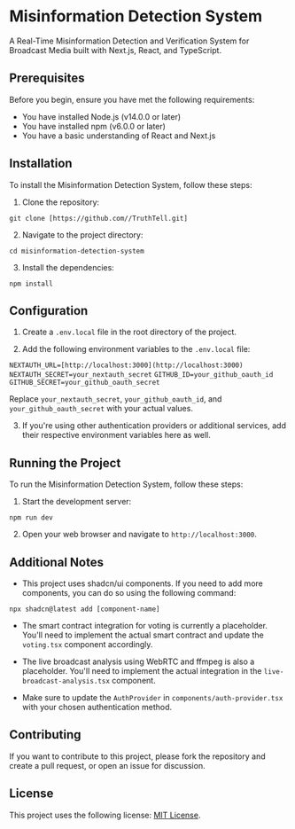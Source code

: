 # Misinformation Detection System

A Real-Time Misinformation Detection and Verification System for Broadcast Media built with Next.js, React, and TypeScript.

## Prerequisites

Before you begin, ensure you have met the following requirements:

* You have installed Node.js (v14.0.0 or later)
* You have installed npm (v6.0.0 or later)
* You have a basic understanding of React and Next.js

## Installation

To install the Misinformation Detection System, follow these steps:

1. Clone the repository:

```git clone [https://github.com//TruthTell.git]```


2. Navigate to the project directory:

```cd misinformation-detection-system```

3. Install the dependencies:

```npm install```

## Configuration

1. Create a `.env.local` file in the root directory of the project.

2. Add the following environment variables to the `.env.local` file:

```NEXTAUTH_URL=[http://localhost:3000](http://localhost:3000)```
```NEXTAUTH_SECRET=your_nextauth_secret```
```GITHUB_ID=your_github_oauth_id```
```GITHUB_SECRET=your_github_oauth_secret```

Replace `your_nextauth_secret`, `your_github_oauth_id`, and `your_github_oauth_secret` with your actual values.

3. If you're using other authentication providers or additional services, add their respective environment variables here as well.

## Running the Project

To run the Misinformation Detection System, follow these steps:

1. Start the development server:

```npm run dev```

2. Open your web browser and navigate to `http://localhost:3000`.

## Additional Notes

- This project uses shadcn/ui components. If you need to add more components, you can do so using the following command:

```npx shadcn@latest add [component-name]```

- The smart contract integration for voting is currently a placeholder. You'll need to implement the actual smart contract and update the `voting.tsx` component accordingly.

- The live broadcast analysis using WebRTC and ffmpeg is also a placeholder. You'll need to implement the actual integration in the `live-broadcast-analysis.tsx` component.

- Make sure to update the `AuthProvider` in `components/auth-provider.tsx` with your chosen authentication method.

## Contributing

If you want to contribute to this project, please fork the repository and create a pull request, or open an issue for discussion.

## License

This project uses the following license: [MIT License](https://opensource.org/licenses/MIT).